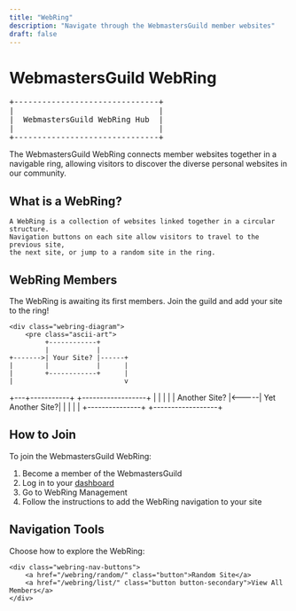 ```yaml
---
title: "WebRing"
description: "Navigate through the WebmastersGuild member websites"
draft: false
---
```


# WebmastersGuild WebRing

<pre class="ascii-art">
+-------------------------------+
|                               |
|  WebmastersGuild WebRing Hub  |
|                               |
+-------------------------------+</pre>

The WebmastersGuild WebRing connects member websites together in a navigable ring, allowing visitors to discover the diverse personal websites in our community.

## What is a WebRing?

```
A WebRing is a collection of websites linked together in a circular structure.
Navigation buttons on each site allow visitors to travel to the previous site,
the next site, or jump to a random site in the ring.
```

## WebRing Members

<div class="webring-members">
    <p>The WebRing is awaiting its first members. Join the guild and add your site to the ring!</p>
    
    <div class="webring-diagram">
        <pre class="ascii-art">
             +------------+
             |            |
    +------->| Your Site? |------+
    |        |            |      |
    |        +------------+      |
    |                            v
+---+-----------+      +------------------+
|               |      |                  |
| Another Site? |<-----| Yet Another Site?|
|               |      |                  |
+---------------+      +------------------+</pre>
    </div>
</div>

## How to Join

To join the WebmastersGuild WebRing:

1. Become a member of the WebmastersGuild
2. Log in to your [dashboard](/dashboard/)
3. Go to WebRing Management
4. Follow the instructions to add the WebRing navigation to your site

## Navigation Tools

<div class="webring-navigation">
    <p>Choose how to explore the WebRing:</p>
    
    <div class="webring-nav-buttons">
        <a href="/webring/random/" class="button">Random Site</a>
        <a href="/webring/list/" class="button button-secondary">View All Members</a>
    </div>
</div>

<style>
.webring-members {
    margin: var(--space-xl) 0;
}

.webring-diagram {
    margin: var(--space-xl) 0;
}

.webring-navigation {
    margin: var(--space-xl) 0;
    padding: var(--space-lg);
    border: 1px solid var(--color-border);
}

.webring-nav-buttons {
    display: flex;
    gap: var(--space-md);
    margin-top: var(--space-md);
}

@media (max-width: 768px) {
    .webring-nav-buttons {
        flex-direction: column;
    }
}
</style>